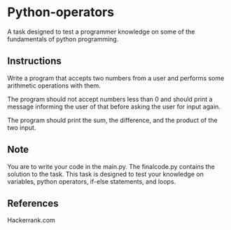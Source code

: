 # Python-operators
A task designed to test a programmer knowledge on some of the fundamentals of python programming.

## Instructions
Write a program that accepts two numbers from a user and performs some arithmetic operations with them.

The program should not accept numbers less than 0 and should print a message informing the user of that before asking the user for input again.

The program should print the sum, the difference, and the product of the two input.


## Note
You are to write your code in the main.py.
The finalcode.py contains the solution to the task.
This task is designed to test your knowledge on variables, python operators, if-else statements, and loops.


## References
Hackerrank.com